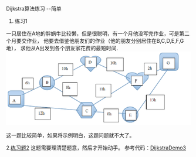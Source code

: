 Dijkstra算法练习 --简单
1. 练习1

一只居住在A地的胖蜗牛比较懒，但是很聪明，有一个月他没写完作业，可是第二个月要交作业，
他要去借鉴他朋友们的作业（他的朋友分别居住在B,C,D,E,F,G地），
求他从A出发到各个朋友家花费的最短时间.
![](../../img/question1.png)

这一题比较简单，如果将示例明白，这题问题就不大了。

2.[练习题2](http://poj.org/problem?id=1502])
这题需要理清楚题意，然后才开始动手。
参考代码：[DijkstraDemo3](https://github.com/danqiusheng/algorithm_practice/blob/master/src/dijkstra/DijkstraDemo3.java)